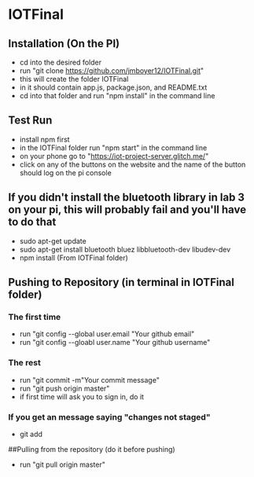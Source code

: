 # IOTFinal
## Installation (On the PI)
* cd into the desired folder
* run "git clone https://github.com/jmboyer12/IOTFinal.git"
* this will create the folder IOTFinal
* in it should contain app.js, package.json, and README.txt
* cd into that folder and run "npm install" in the command line


## Test Run
* install npm first
* in the IOTFinal folder run "npm start" in the command line
* on your phone go to "https://iot-project-server.glitch.me/"
* click on any of the buttons on the website and the name of the button should log on the pi console


## If you didn't install the bluetooth library in lab 3 on your pi, this will probably fail and you'll have to do that
* sudo apt-get update
* sudo apt-get install bluetooth bluez libbluetooth-dev libudev-dev
* npm install (From IOTFinal folder)


## Pushing to Repository (in terminal in IOTFinal folder)
### The first time 
* run "git config --global user.email "Your github email"
* run "git config --gloabl user.name "Your github username"
### The rest
* run "git commit -m"Your commit message"
* run "git push origin master"
* if first time will ask you to sign in, do it
### If you get an message saying "changes not staged"
* git add <filesNotStaged>


##Pulling from the repository (do it before pushing)
* run "git pull origin master"
